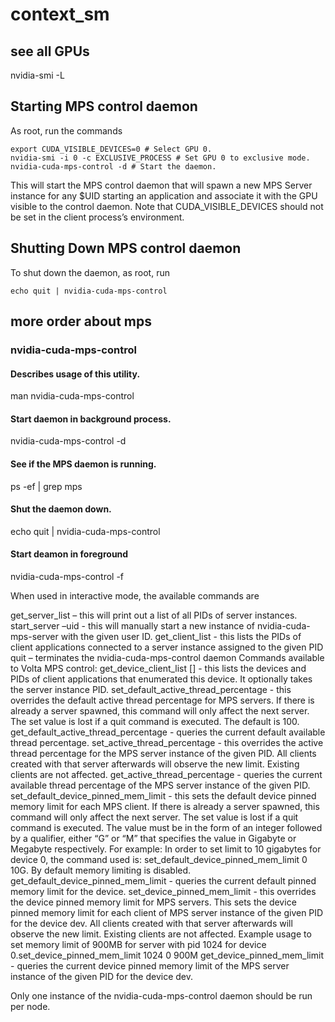 # context_sm

## see all GPUs
nvidia-smi -L

## Starting MPS control daemon
As root, run the commands
```
export CUDA_VISIBLE_DEVICES=0 # Select GPU 0.
nvidia-smi -i 0 -c EXCLUSIVE_PROCESS # Set GPU 0 to exclusive mode.
nvidia-cuda-mps-control -d # Start the daemon.
```
This will start the MPS control daemon that will spawn a new MPS Server instance for any $UID starting an application and associate it with the GPU visible to the control daemon. Note that CUDA_VISIBLE_DEVICES should not be set in the client process’s environment.
## Shutting Down MPS control daemon
To shut down the daemon, as root, run
```
echo quit | nvidia-cuda-mps-control
```

## more order about mps
### nvidia-cuda-mps-control
#### Describes usage of this utility.
man nvidia-cuda-mps-control

#### Start daemon in background process.
nvidia-cuda-mps-control -d 

#### See if the MPS daemon is running.
ps -ef | grep mps

#### Shut the daemon down.
echo quit | nvidia-cuda-mps-control

#### Start deamon in foreground
nvidia-cuda-mps-control -f


When used in interactive mode, the available commands are

get_server_list – this will print out a list of all PIDs of server instances.
start_server –uid <user id> - this will manually start a new instance of nvidia-cuda-mps-server with the given user ID.
get_client_list <PID> - this lists the PIDs of client applications connected to a server instance assigned to the given PID
quit – terminates the nvidia-cuda-mps-control daemon
Commands available to Volta MPS control:
get_device_client_list [<PID>] - this lists the devices and PIDs of client applications that enumerated this device. It optionally takes the server instance PID.
set_default_active_thread_percentage <percentage> - this overrides the default active thread percentage for MPS servers. If there is already a server spawned, this command will only affect the next server. The set value is lost if a quit command is executed. The default is 100.
get_default_active_thread_percentage - queries the current default available thread percentage.
set_active_thread_percentage <PID> <percentage> - this overrides the active thread percentage for the MPS server instance of the given PID. All clients created with that server afterwards will observe the new limit. Existing clients are not affected.
get_active_thread_percentage <PID> - queries the current available thread percentage of the MPS server instance of the given PID.
set_default_device_pinned_mem_limit <dev> <value> - this sets the default device pinned memory limit for each MPS client. If there is already a server spawned, this command will only affect the next server. The set value is lost if a quit command is executed. The value must be in the form of an integer followed by a qualifier, either “G” or “M” that specifies the value in Gigabyte or Megabyte respectively. For example: In order to set limit to 10 gigabytes for device 0, the command used is: set_default_device_pinned_mem_limit 0 10G. By default memory limiting is disabled.
get_default_device_pinned_mem_limit <dev> - queries the current default pinned memory limit for the device.
set_device_pinned_mem_limit <PID> <dev> <value> - this overrides the device pinned memory limit for MPS servers. This sets the device pinned memory limit for each client of MPS server instance of the given PID for the device dev. All clients created with that server afterwards will observe the new limit. Existing clients are not affected. Example usage to set memory limit of 900MB for server with pid 1024 for device 0.set_device_pinned_mem_limit 1024 0 900M
get_device_pinned_mem_limit <PID> <dev> - queries the current device pinned memory limit of the MPS server instance of the given PID for the device dev.
  
Only one instance of the nvidia-cuda-mps-control daemon should be run per node.
